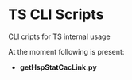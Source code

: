 # TS CLI Scripts
CLI cripts for TS internal usage

At the moment following is present:

* **getHspStatCacLink.py**  

